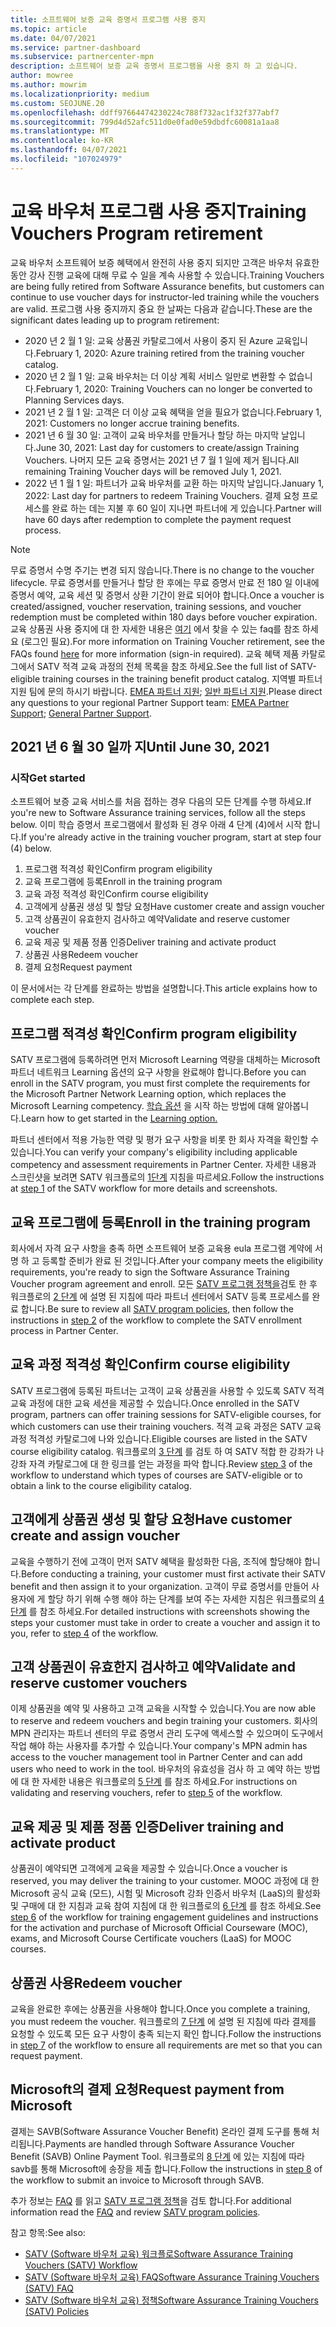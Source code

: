 ```yaml
---
title: 소프트웨어 보증 교육 증명서 프로그램 사용 중지
ms.topic: article
ms.date: 04/07/2021
ms.service: partner-dashboard
ms.subservice: partnercenter-mpn
description: 소프트웨어 보증 교육 증명서 프로그램을 사용 중지 하 고 있습니다.
author: mowree
ms.author: mowrim
ms.localizationpriority: medium
ms.custom: SEOJUNE.20
ms.openlocfilehash: ddff97664474230224c788f732ac1f32f377abf7
ms.sourcegitcommit: 799d4d52afc511d0e0fad0e59dbdfc60081a1aa8
ms.translationtype: MT
ms.contentlocale: ko-KR
ms.lasthandoff: 04/07/2021
ms.locfileid: "107024979"
---
```

# <a name="training-vouchers-program-retirement"></a><span data-ttu-id="8c0e7-103">교육 바우처 프로그램 사용 중지</span><span class="sxs-lookup"><span data-stu-id="8c0e7-103">Training Vouchers Program retirement</span></span>

<span data-ttu-id="8c0e7-104">교육 바우처 소프트웨어 보증 혜택에서 완전히 사용 중지 되지만 고객은 바우처 유효한 동안 강사 진행 교육에 대해 무료 수 일을 계속 사용할 수 있습니다.</span><span class="sxs-lookup"><span data-stu-id="8c0e7-104">Training Vouchers are being fully retired from Software Assurance benefits, but customers can continue to use voucher days for instructor-led training while the vouchers are valid.</span></span> <span data-ttu-id="8c0e7-105">프로그램 사용 중지까지 중요 한 날짜는 다음과 같습니다.</span><span class="sxs-lookup"><span data-stu-id="8c0e7-105">These are the significant dates leading up to program retirement:</span></span> 

- <span data-ttu-id="8c0e7-106">2020 년 2 월 1 일: 교육 상품권 카탈로그에서 사용이 중지 된 Azure 교육입니다.</span><span class="sxs-lookup"><span data-stu-id="8c0e7-106">February 1, 2020: Azure training retired from the training voucher catalog.</span></span>
- <span data-ttu-id="8c0e7-107">2020 년 2 월 1 일: 교육 바우처는 더 이상 계획 서비스 일만로 변환할 수 없습니다.</span><span class="sxs-lookup"><span data-stu-id="8c0e7-107">February 1, 2020: Training Vouchers can no longer be converted to Planning Services days.</span></span>  
- <span data-ttu-id="8c0e7-108">2021 년 2 월 1 일: 고객은 더 이상 교육 혜택을 얻을 필요가 없습니다.</span><span class="sxs-lookup"><span data-stu-id="8c0e7-108">February 1, 2021: Customers no longer accrue training benefits.</span></span> 
- <span data-ttu-id="8c0e7-109">2021 년 6 월 30 일: 고객이 교육 바우처를 만들거나 할당 하는 마지막 날입니다.</span><span class="sxs-lookup"><span data-stu-id="8c0e7-109">June 30, 2021: Last day for customers to create/assign Training Vouchers.</span></span> <span data-ttu-id="8c0e7-110">나머지 모든 교육 증명서는 2021 년 7 월 1 일에 제거 됩니다.</span><span class="sxs-lookup"><span data-stu-id="8c0e7-110">All remaining Training Voucher days will be removed July 1, 2021.</span></span>
- <span data-ttu-id="8c0e7-111">2022 년 1 월 1 일: 파트너가 교육 바우처를 교환 하는 마지막 날입니다.</span><span class="sxs-lookup"><span data-stu-id="8c0e7-111">January 1, 2022: Last day for partners to redeem Training Vouchers.</span></span> <span data-ttu-id="8c0e7-112">결제 요청 프로세스를 완료 하는 데는 지불 후 60 일이 지나면 파트너에 게 있습니다.</span><span class="sxs-lookup"><span data-stu-id="8c0e7-112">Partner will have 60 days after redemption to complete the payment request process.</span></span>  

>[!NOTE]
><span data-ttu-id="8c0e7-113">무료 증명서 수명 주기는 변경 되지 않습니다.</span><span class="sxs-lookup"><span data-stu-id="8c0e7-113">There is no change to the voucher lifecycle.</span></span> <span data-ttu-id="8c0e7-114">무료 증명서를 만들거나 할당 한 후에는 무료 증명서 만료 전 180 일 이내에 증명서 예약, 교육 세션 및 증명서 상환 기간이 완료 되어야 합니다.</span><span class="sxs-lookup"><span data-stu-id="8c0e7-114">Once a voucher is created/assigned, voucher reservation, training sessions, and voucher redemption must be completed within 180 days before voucher expiration.</span></span>  <span data-ttu-id="8c0e7-115">교육 상품권 사용 중지에 대 한 자세한 내용은 [여기](https://partner.microsoft.com/resources/collection/software-assurance-benefit-changes#/) 에서 찾을 수 있는 faq를 참조 하세요 (로그인 필요).</span><span class="sxs-lookup"><span data-stu-id="8c0e7-115">For more information on Training Voucher retirement, see the FAQs found [here](https://partner.microsoft.com/resources/collection/software-assurance-benefit-changes#/) for more information (sign-in required).</span></span>  <span data-ttu-id="8c0e7-116">교육 혜택 제품 카탈로그에서 SATV 적격 교육 과정의 전체 목록을 참조 하세요.</span><span class="sxs-lookup"><span data-stu-id="8c0e7-116">See the full list of SATV-eligible training courses in the training benefit product catalog.</span></span>  <span data-ttu-id="8c0e7-117">지역별 파트너 지원 팀에 문의 하시기 바랍니다. [EMEA 파트너 지원](mailto:savoucher@msdirectservices.com); [일반 파트너 지원](https://partner.microsoft.com/dashboard/support/servicerequests).</span><span class="sxs-lookup"><span data-stu-id="8c0e7-117">Please direct any questions to your regional Partner Support team: [EMEA Partner Support](mailto:savoucher@msdirectservices.com); [General Partner Support](https://partner.microsoft.com/dashboard/support/servicerequests).</span></span>

## <a name="until-june-30-2021"></a><span data-ttu-id="8c0e7-118">2021 년 6 월 30 일까 지</span><span class="sxs-lookup"><span data-stu-id="8c0e7-118">Until June 30, 2021</span></span>

### <a name="get-started"></a><span data-ttu-id="8c0e7-119">시작</span><span class="sxs-lookup"><span data-stu-id="8c0e7-119">Get started</span></span>

<span data-ttu-id="8c0e7-120">소프트웨어 보증 교육 서비스를 처음 접하는 경우 다음의 모든 단계를 수행 하세요.</span><span class="sxs-lookup"><span data-stu-id="8c0e7-120">If you're new to Software Assurance training services, follow all the steps below.</span></span> <span data-ttu-id="8c0e7-121">이미 학습 증명서 프로그램에서 활성화 된 경우 아래 4 단계 (4)에서 시작 합니다.</span><span class="sxs-lookup"><span data-stu-id="8c0e7-121">If you're already active in the training voucher program, start at step four (4) below.</span></span> 

1. <span data-ttu-id="8c0e7-122">프로그램 적격성 확인</span><span class="sxs-lookup"><span data-stu-id="8c0e7-122">Confirm program eligibility</span></span>
2. <span data-ttu-id="8c0e7-123">교육 프로그램에 등록</span><span class="sxs-lookup"><span data-stu-id="8c0e7-123">Enroll in the training program</span></span>
3. <span data-ttu-id="8c0e7-124">교육 과정 적격성 확인</span><span class="sxs-lookup"><span data-stu-id="8c0e7-124">Confirm course eligibility</span></span>
4. <span data-ttu-id="8c0e7-125">고객에게 상품권 생성 및 할당 요청</span><span class="sxs-lookup"><span data-stu-id="8c0e7-125">Have customer create and assign voucher</span></span>
5. <span data-ttu-id="8c0e7-126">고객 상품권이 유효한지 검사하고 예약</span><span class="sxs-lookup"><span data-stu-id="8c0e7-126">Validate and reserve customer voucher</span></span>
6. <span data-ttu-id="8c0e7-127">교육 제공 및 제품 정품 인증</span><span class="sxs-lookup"><span data-stu-id="8c0e7-127">Deliver training and activate product</span></span>
7. <span data-ttu-id="8c0e7-128">상품권 사용</span><span class="sxs-lookup"><span data-stu-id="8c0e7-128">Redeem voucher</span></span>
8. <span data-ttu-id="8c0e7-129">결제 요청</span><span class="sxs-lookup"><span data-stu-id="8c0e7-129">Request payment</span></span>

<span data-ttu-id="8c0e7-130">이 문서에서는 각 단계를 완료하는 방법을 설명합니다.</span><span class="sxs-lookup"><span data-stu-id="8c0e7-130">This article explains how to complete each step.</span></span>

## <a name="confirm-program-eligibility"></a><span data-ttu-id="8c0e7-131">프로그램 적격성 확인</span><span class="sxs-lookup"><span data-stu-id="8c0e7-131">Confirm program eligibility</span></span>

<span data-ttu-id="8c0e7-132">SATV 프로그램에 등록하려면 먼저 Microsoft Learning 역량을 대체하는 Microsoft 파트너 네트워크 Learning 옵션의 요구 사항을 완료해야 합니다.</span><span class="sxs-lookup"><span data-stu-id="8c0e7-132">Before you can enroll in the SATV program, you must first complete the requirements for the Microsoft Partner Network Learning option, which replaces the Microsoft Learning competency.</span></span> <span data-ttu-id="8c0e7-133">[학습 옵션](https://partner.microsoft.com/membership/learning-partners) 을 시작 하는 방법에 대해 알아봅니다.</span><span class="sxs-lookup"><span data-stu-id="8c0e7-133">Learn how to get started in the [Learning option.](https://partner.microsoft.com/membership/learning-partners)</span></span>

<span data-ttu-id="8c0e7-134">파트너 센터에서 적용 가능한 역량 및 평가 요구 사항을 비롯 한 회사 자격을 확인할 수 있습니다.</span><span class="sxs-lookup"><span data-stu-id="8c0e7-134">You can verify your company's eligibility including applicable competency and assessment requirements in Partner Center.</span></span> <span data-ttu-id="8c0e7-135">자세한 내용과 스크린샷을 보려면 SATV 워크플로의 [1단계](https://query.prod.cms.rt.microsoft.com/cms/api/am/binary/RE4s3bB) 지침을 따르세요.</span><span class="sxs-lookup"><span data-stu-id="8c0e7-135">Follow the instructions at [step 1](https://query.prod.cms.rt.microsoft.com/cms/api/am/binary/RE4s3bB) of the SATV workflow for more details and screenshots.</span></span>

## <a name="enroll-in-the-training-program"></a><span data-ttu-id="8c0e7-136">교육 프로그램에 등록</span><span class="sxs-lookup"><span data-stu-id="8c0e7-136">Enroll in the training program</span></span>

<span data-ttu-id="8c0e7-137">회사에서 자격 요구 사항을 충족 하면 소프트웨어 보증 교육용 eula 프로그램 계약에 서명 하 고 등록할 준비가 완료 된 것입니다.</span><span class="sxs-lookup"><span data-stu-id="8c0e7-137">After your company meets the eligibility requirements, you're ready to sign the Software Assurance Training Voucher program agreement and enroll.</span></span> <span data-ttu-id="8c0e7-138">모든 [SATV 프로그램 정책을](https://query.prod.cms.rt.microsoft.com/cms/api/am/binary/RE3koEP)검토 한 후 워크플로의 [2 단계](https://query.prod.cms.rt.microsoft.com/cms/api/am/binary/RE4s3bB) 에 설명 된 지침에 따라 파트너 센터에서 SATV 등록 프로세스를 완료 합니다.</span><span class="sxs-lookup"><span data-stu-id="8c0e7-138">Be sure to review all [SATV program policies](https://query.prod.cms.rt.microsoft.com/cms/api/am/binary/RE3koEP), then follow the instructions in [step 2](https://query.prod.cms.rt.microsoft.com/cms/api/am/binary/RE4s3bB) of the workflow to complete the SATV enrollment process in Partner Center.</span></span>


## <a name="confirm-course-eligibility"></a><span data-ttu-id="8c0e7-139">교육 과정 적격성 확인</span><span class="sxs-lookup"><span data-stu-id="8c0e7-139">Confirm course eligibility</span></span>
<span data-ttu-id="8c0e7-140">SATV 프로그램에 등록된 파트너는 고객이 교육 상품권을 사용할 수 있도록 SATV 적격 교육 과정에 대한 교육 세션을 제공할 수 있습니다.</span><span class="sxs-lookup"><span data-stu-id="8c0e7-140">Once enrolled in the SATV program, partners can offer training sessions for SATV-eligible courses, for which customers can use their training vouchers.</span></span> <span data-ttu-id="8c0e7-141">적격 교육 과정은 SATV 교육 과정 적격성 카탈로그에 나와 있습니다.</span><span class="sxs-lookup"><span data-stu-id="8c0e7-141">Eligible courses are listed in the SATV course eligibility catalog.</span></span> <span data-ttu-id="8c0e7-142">워크플로의 [3 단계](https://query.prod.cms.rt.microsoft.com/cms/api/am/binary/RE4s3bB) 를 검토 하 여 SATV 적합 한 강좌가 나 강좌 자격 카탈로그에 대 한 링크를 얻는 과정을 파악 합니다.</span><span class="sxs-lookup"><span data-stu-id="8c0e7-142">Review [step 3](https://query.prod.cms.rt.microsoft.com/cms/api/am/binary/RE4s3bB) of the workflow to understand which types of courses are SATV-eligible or to obtain a link to the course eligibility catalog.</span></span>

## <a name="have-customer-create-and-assign-voucher"></a><span data-ttu-id="8c0e7-143">고객에게 상품권 생성 및 할당 요청</span><span class="sxs-lookup"><span data-stu-id="8c0e7-143">Have customer create and assign voucher</span></span>

<span data-ttu-id="8c0e7-144">교육을 수행하기 전에 고객이 먼저 SATV 혜택을 활성화한 다음, 조직에 할당해야 합니다.</span><span class="sxs-lookup"><span data-stu-id="8c0e7-144">Before conducting a training, your customer must first activate their SATV benefit and then assign it to your organization.</span></span> <span data-ttu-id="8c0e7-145">고객이 무료 증명서를 만들어 사용자에 게 할당 하기 위해 수행 해야 하는 단계를 보여 주는 자세한 지침은 워크플로의 [4 단계](https://query.prod.cms.rt.microsoft.com/cms/api/am/binary/RE4s3bB) 를 참조 하세요.</span><span class="sxs-lookup"><span data-stu-id="8c0e7-145">For detailed instructions with screenshots showing the steps your customer must take in order to create a voucher and assign it to you, refer to [step 4](https://query.prod.cms.rt.microsoft.com/cms/api/am/binary/RE4s3bB) of the workflow.</span></span>

## <a name="validate-and-reserve-customer-vouchers"></a><span data-ttu-id="8c0e7-146">고객 상품권이 유효한지 검사하고 예약</span><span class="sxs-lookup"><span data-stu-id="8c0e7-146">Validate and reserve customer vouchers</span></span>

<span data-ttu-id="8c0e7-147">이제 상품권을 예약 및 사용하고 고객 교육을 시작할 수 있습니다.</span><span class="sxs-lookup"><span data-stu-id="8c0e7-147">You are now able to reserve and redeem vouchers and begin training your customers.</span></span> <span data-ttu-id="8c0e7-148">회사의 MPN 관리자는 파트너 센터의 무료 증명서 관리 도구에 액세스할 수 있으며이 도구에서 작업 해야 하는 사용자를 추가할 수 있습니다.</span><span class="sxs-lookup"><span data-stu-id="8c0e7-148">Your company's MPN admin has access to the voucher management tool in Partner Center and can add users who need to work in the tool.</span></span> <span data-ttu-id="8c0e7-149">바우처의 유효성을 검사 하 고 예약 하는 방법에 대 한 자세한 내용은 워크플로의 [5 단계](https://query.prod.cms.rt.microsoft.com/cms/api/am/binary/RE4s3bB) 를 참조 하세요.</span><span class="sxs-lookup"><span data-stu-id="8c0e7-149">For instructions on validating and reserving vouchers, refer to [step 5](https://query.prod.cms.rt.microsoft.com/cms/api/am/binary/RE4s3bB) of the workflow.</span></span>

## <a name="deliver-training-and-activate-product"></a><span data-ttu-id="8c0e7-150">교육 제공 및 제품 정품 인증</span><span class="sxs-lookup"><span data-stu-id="8c0e7-150">Deliver training and activate product</span></span>

<span data-ttu-id="8c0e7-151">상품권이 예약되면 고객에게 교육을 제공할 수 있습니다.</span><span class="sxs-lookup"><span data-stu-id="8c0e7-151">Once a voucher is reserved, you may deliver the training to your customer.</span></span> <span data-ttu-id="8c0e7-152">MOOC 과정에 대 한 Microsoft 공식 교육 (모드), 시험 및 Microsoft 강좌 인증서 바우처 (LaaS)의 활성화 및 구매에 대 한 지침과 교육 참여 지침에 대 한 워크플로의 [6 단계](https://query.prod.cms.rt.microsoft.com/cms/api/am/binary/RE4s3bB) 를 참조 하세요.</span><span class="sxs-lookup"><span data-stu-id="8c0e7-152">See [step 6](https://query.prod.cms.rt.microsoft.com/cms/api/am/binary/RE4s3bB) of the workflow for training engagement guidelines and instructions for the activation and purchase of Microsoft Official Courseware (MOC), exams, and Microsoft Course Certificate vouchers (LaaS) for MOOC courses.</span></span>

## <a name="redeem-voucher"></a><span data-ttu-id="8c0e7-153">상품권 사용</span><span class="sxs-lookup"><span data-stu-id="8c0e7-153">Redeem voucher</span></span>

<span data-ttu-id="8c0e7-154">교육을 완료한 후에는 상품권을 사용해야 합니다.</span><span class="sxs-lookup"><span data-stu-id="8c0e7-154">Once you complete a training, you must redeem the voucher.</span></span> <span data-ttu-id="8c0e7-155">워크플로의 [7 단계](https://query.prod.cms.rt.microsoft.com/cms/api/am/binary/RE4s3bB) 에 설명 된 지침에 따라 결제를 요청할 수 있도록 모든 요구 사항이 충족 되는지 확인 합니다.</span><span class="sxs-lookup"><span data-stu-id="8c0e7-155">Follow the instructions in [step 7](https://query.prod.cms.rt.microsoft.com/cms/api/am/binary/RE4s3bB) of the workflow to ensure all requirements are met so that you can request payment.</span></span> 


## <a name="request-payment-from-microsoft"></a><span data-ttu-id="8c0e7-156">Microsoft의 결제 요청</span><span class="sxs-lookup"><span data-stu-id="8c0e7-156">Request payment from Microsoft</span></span>

<span data-ttu-id="8c0e7-157">결제는 SAVB(Software Assurance Voucher Benefit) 온라인 결제 도구를 통해 처리됩니다.</span><span class="sxs-lookup"><span data-stu-id="8c0e7-157">Payments are handled through Software Assurance Voucher Benefit (SAVB) Online Payment Tool.</span></span> <span data-ttu-id="8c0e7-158">워크플로의 [8 단계](https://query.prod.cms.rt.microsoft.com/cms/api/am/binary/RE4s3bB) 에 있는 지침에 따라 savb를 통해 Microsoft에 송장을 제출 합니다.</span><span class="sxs-lookup"><span data-stu-id="8c0e7-158">Follow the instructions in [step 8](https://query.prod.cms.rt.microsoft.com/cms/api/am/binary/RE4s3bB) of the workflow to submit an invoice to Microsoft through SAVB.</span></span> 

<span data-ttu-id="8c0e7-159">추가 정보는 [FAQ](https://query.prod.cms.rt.microsoft.com/cms/api/am/binary/RE3kz5o) 를 읽고 [SATV 프로그램 정책](https://query.prod.cms.rt.microsoft.com/cms/api/am/binary/RE3koEP)을 검토 합니다.</span><span class="sxs-lookup"><span data-stu-id="8c0e7-159">For additional information read the [FAQ](https://query.prod.cms.rt.microsoft.com/cms/api/am/binary/RE3kz5o) and review [SATV program policies](https://query.prod.cms.rt.microsoft.com/cms/api/am/binary/RE3koEP).</span></span>

<span data-ttu-id="8c0e7-160">참고 항목:</span><span class="sxs-lookup"><span data-stu-id="8c0e7-160">See also:</span></span>

- [<span data-ttu-id="8c0e7-161">SATV (Software 바우처 교육) 워크플로</span><span class="sxs-lookup"><span data-stu-id="8c0e7-161">Software Assurance Training Vouchers (SATV) Workflow</span></span>](https://query.prod.cms.rt.microsoft.com/cms/api/am/binary/RE4s3bB)
- [<span data-ttu-id="8c0e7-162">SATV (Software 바우처 교육) FAQ</span><span class="sxs-lookup"><span data-stu-id="8c0e7-162">Software Assurance Training Vouchers (SATV) FAQ</span></span>](https://query.prod.cms.rt.microsoft.com/cms/api/am/binary/RE3kz5o)
- [<span data-ttu-id="8c0e7-163">SATV (Software 바우처 교육) 정책</span><span class="sxs-lookup"><span data-stu-id="8c0e7-163">Software Assurance Training Vouchers (SATV) Policies</span></span>](https://query.prod.cms.rt.microsoft.com/cms/api/am/binary/RE3koEP)
